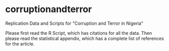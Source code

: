 # corruptionandterror
Replication Data and Scripts for "Corruption and Terror in Nigeria"

Please first read the R Script, which has citations for all the data. Then please read the statistical appendix, which has a complete list of references for the article.
